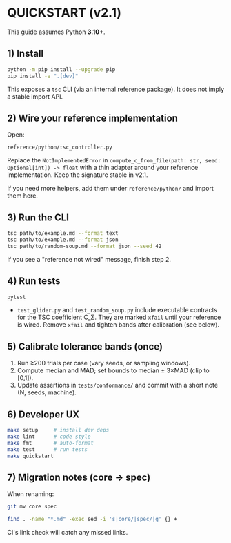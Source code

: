 # QUICKSTART (v2.1)

This guide assumes Python **3.10+**.

## 1) Install
```bash
python -m pip install --upgrade pip
pip install -e ".[dev]"
```

This exposes a `tsc` CLI (via an internal reference package). It does not imply a stable import API.

## 2) Wire your reference implementation

Open:
```
reference/python/tsc_controller.py
```

Replace the `NotImplementedError` in `compute_c_from_file(path: str, seed: Optional[int]) -> float`
with a thin adapter around your reference implementation. Keep the signature stable in v2.1.

If you need more helpers, add them under `reference/python/` and import them here.

## 3) Run the CLI
```bash
tsc path/to/example.md --format text
tsc path/to/example.md --format json
tsc path/to/random-soup.md --format json --seed 42
```

If you see a "reference not wired" message, finish step 2.

## 4) Run tests
```bash
pytest
```

- `test_glider.py` and `test_random_soup.py` include executable contracts for the TSC
  coefficient C_Σ. They are marked `xfail` until your reference is wired. Remove `xfail`
  and tighten bands after calibration (see below).

## 5) Calibrate tolerance bands (once)

1. Run ≥200 trials per case (vary seeds, or sampling windows).
2. Compute median and MAD; set bounds to median ± 3×MAD (clip to [0,1]).
3. Update assertions in `tests/conformance/` and commit with a short note (N, seeds, machine).

## 6) Developer UX
```bash
make setup     # install dev deps
make lint      # code style
make fmt       # auto-format
make test      # run tests
make quickstart
```

## 7) Migration notes (core → spec)

When renaming:
```bash
git mv core spec

find . -name "*.md" -exec sed -i 's|core/|spec/|g' {} +
```

CI's link check will catch any missed links.